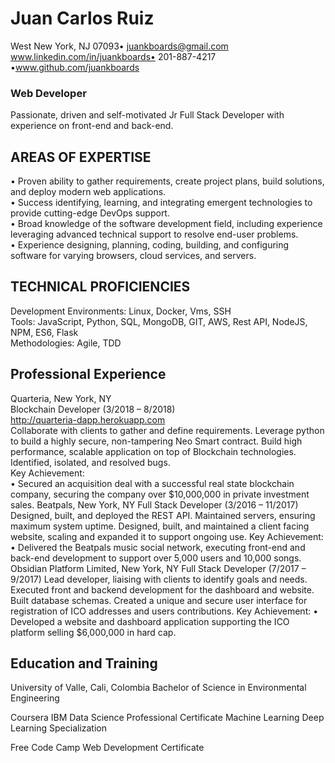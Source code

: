 # Juan Carlos Ruiz
West New York, NJ 07093• juankboards@gmail.com  
www.linkedin.com/in/juankboards• 201-887-4217 •www.github.com/juankboards  
 
### Web Developer
Passionate, driven and self-motivated Jr Full Stack Developer with experience on  front-end and back-end.

## AREAS OF EXPERTISE
•	Proven ability to gather requirements, create project plans, build solutions, and deploy modern web applications.   
•	Success identifying, learning, and integrating emergent technologies to provide cutting-edge DevOps support.  
•	Broad knowledge of the software development field, including experience leveraging advanced technical support to resolve end-user problems.  
•	Experience designing, planning, coding, building, and configuring software for varying browsers, cloud services, and servers.  

## TECHNICAL PROFICIENCIES
Development Environments:	Linux, Docker, Vms, SSH  
Tools:	JavaScript, Python, SQL, MongoDB, GIT, AWS, Rest API, NodeJS, NPM, ES6, Flask  
Methodologies:	Agile, TDD  

## Professional Experience
Quarteria, New York, NY  
Blockchain Developer (3/2018 – 8/2018)  
http://quarteria-dapp.herokuapp.com  
Collaborate with clients to gather and define requirements. Leverage python to build a highly secure, non-tampering Neo Smart contract. Build high performance, scalable application on top of Blockchain technologies. Identified, isolated, and resolved bugs.  
Key Achievement:  
•	Secured an acquisition deal with a successful real state blockchain company, securing the company over $10,000,000 in private investment sales. 
Beatpals, New York, NY
Full Stack Developer (3/2016 – 11/2017)
Designed, built, and deployed the REST API. Maintained servers, ensuring maximum system uptime. Designed, built, and maintained a client facing website, scaling and expanded it to support ongoing use. 
Key Achievement:
•	Delivered the Beatpals music social network, executing front-end and back-end development to support over 5,000 users and 10,000 songs. 
Obsidian Platform Limited, New York, NY 
Full Stack Developer (7/2017 – 9/2017)
Lead developer, liaising with clients to identify goals and needs. Executed front and backend development for the dashboard and website. Built database schemas. Created a unique and secure user interface for registration of ICO addresses and users contributions. 
Key Achievement:
•	Developed a website and dashboard application supporting the ICO platform selling $6,000,000 in hard cap. 

## Education and Training
University of Valle, Cali, Colombia
Bachelor of Science in Environmental Engineering

Coursera
IBM Data Science Professional Certificate
Machine Learning
Deep Learning Specialization

Free Code Camp
Web Development Certificate

